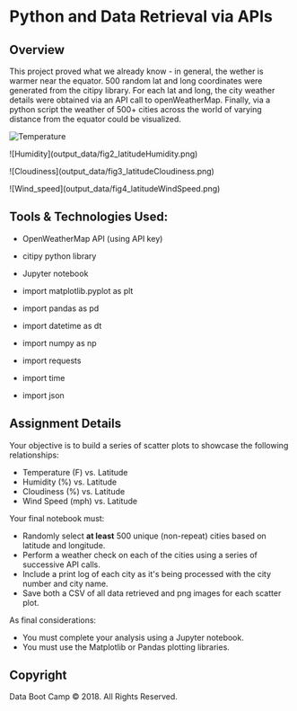 # Python and Data Retrieval via APIs

## Overview

This project proved what we already know - in general, the wether is warmer near the equator.    500 random lat and long coordinates were generated from the citipy library.    For each lat and long, the city weather details were obtained via an API call to openWeatherMap.    Finally, via a python script the weather of 500+ cities across the world of varying distance from the equator could be visualized.

![Temperature](output_data/fig1_latitudeTemp.png)
<p>
![Humidity](output_data/fig2_latitudeHumidity.png)
<p>
![Cloudiness](output_data/fig3_latitudeCloudiness.png)
<p>
![Wind_speed](output_data/fig4_latitudeWindSpeed.png)

## Tools & Technologies Used: 

* OpenWeatherMap API (using API key)
* citipy python library
* Jupyter notebook

* import matplotlib.pyplot as plt
* import pandas as pd
* import datetime as dt
* import numpy as np
* import requests
* import time
* import json

## Assignment Details

Your objective is to build a series of scatter plots to showcase the following relationships:

* Temperature (F) vs. Latitude
* Humidity (%) vs. Latitude
* Cloudiness (%) vs. Latitude
* Wind Speed (mph) vs. Latitude

Your final notebook must:

* Randomly select **at least** 500 unique (non-repeat) cities based on latitude and longitude.
* Perform a weather check on each of the cities using a series of successive API calls.
* Include a print log of each city as it's being processed with the city number and city name.
* Save both a CSV of all data retrieved and png images for each scatter plot.

As final considerations:

* You must complete your analysis using a Jupyter notebook.
* You must use the Matplotlib or Pandas plotting libraries.


## Copyright

Data Boot Camp © 2018. All Rights Reserved.
